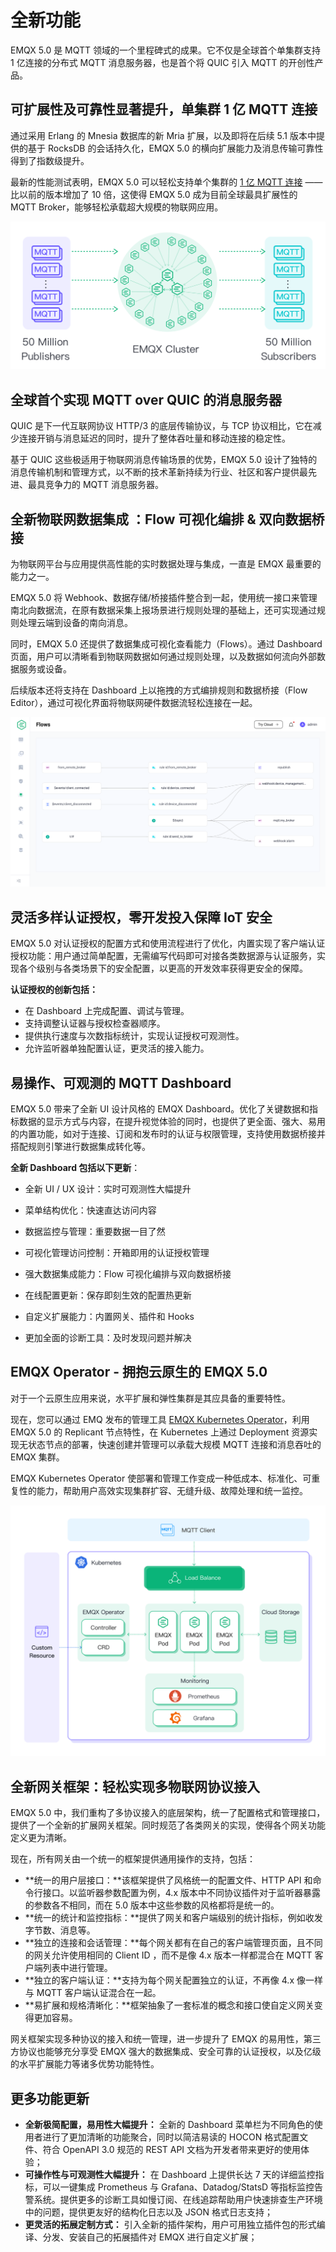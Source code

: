 # 全新功能

EMQX 5.0 是 MQTT 领域的一个里程碑式的成果。它不仅是全球首个单集群支持 1 亿连接的分布式 MQTT 消息服务器，也是首个将 QUIC 引入 MQTT 的开创性产品。

## 可扩展性及可靠性显著提升，单集群 1 亿 MQTT 连接

通过采用 Erlang 的 Mnesia 数据库的新 Mria 扩展，以及即将在后续 5.1 版本中提供的基于 RocksDB 的会话持久化，EMQX 5.0 的横向扩展能力及消息传输可靠性得到了指数级提升。

最新的性能测试表明，EMQX 5.0 可以轻松支持单个集群的 [1 亿 MQTT 连接](https://www.emqx.com/zh/blog/reaching-100m-mqtt-connections-with-emqx-5-0) —— 比以前的版本增加了 10 倍，这使得 EMQX 5.0 成为目前全球最具扩展性的 MQTT Broker，能够轻松承载超大规模的物联网应用。

![100M benchmark](assets/100m-benckmark.png)

## 全球首个实现 MQTT over QUIC 的消息服务器

QUIC 是下一代互联网协议 HTTP/3 的底层传输协议，与 TCP 协议相比，它在减少连接开销与消息延迟的同时，提升了整体吞吐量和移动连接的稳定性。

基于 QUIC 这些极适用于物联网消息传输场景的优势，EMQX 5.0 设计了独特的消息传输机制和管理方式，以不断的技术革新持续为行业、社区和客户提供最先进、最具竞争力的 MQTT 消息服务器。



## 全新物联网数据集成 ：Flow 可视化编排 & 双向数据桥接

为物联网平台与应用提供高性能的实时数据处理与集成，一直是 EMQX 最重要的能力之一。

EMQX 5.0 将 Webhook、数据存储/桥接插件整合到一起，使用统一接口来管理南北向数据流，在原有数据采集上报场景进行规则处理的基础上，还可实现通过规则处理云端到设备的南向消息。

同时，EMQX 5.0 还提供了数据集成可视化查看能力（Flows）。通过 Dashboard 页面，用户可以清晰看到物联网数据如何通过规则处理，以及数据如何流向外部数据服务或设备。

后续版本还将支持在 Dashboard 上以拖拽的方式编排规则和数据桥接（Flow Editor），通过可视化界面将物联网硬件数据流轻松连接在一起。

![Flow Editor：通过可视化编排规则处理数据流](assets/flow-editor.png)



## 灵活多样认证授权，零开发投入保障 IoT 安全

EMQX 5.0  对认证授权的配置方式和使用流程进行了优化，内置实现了客户端认证授权功能：用户通过简单配置，无需编写代码即可对接各类数据源与认证服务，实现各个级别与各类场景下的安全配置，以更高的开发效率获得更安全的保障。

**认证授权的创新包括：**

- 在 Dashboard 上完成配置、调试与管理。
- 支持调整认证器与授权检查器顺序。
- 提供执行速度与次数指标统计，实现认证授权可观测性。
- 允许监听器单独配置认证，更灵活的接入能力。



## 易操作、可观测的 MQTT Dashboard

EMQX 5.0 带来了全新 UI 设计风格的 EMQX Dashboard。优化了关键数据和指标数据的显示方式与内容，在提升视觉体验的同时，也提供了更全面、强大、易用的内置功能，如对于连接、订阅和发布时的认证与权限管理，支持使用数据桥接并搭配规则引擎进行数据集成转化等。

**全新 Dashboard 包括以下更新**：

- 全新 UI / UX 设计：实时可观测性大幅提升

- 菜单结构优化：快速直达访问内容

- 数据监控与管理：重要数据一目了然

- 可视化管理访问控制：开箱即用的认证授权管理

- 强大数据集成能力：Flow 可视化编排与双向数据桥接

- 在线配置更新：保存即刻生效的配置热更新

- 自定义扩展能力：内置网关、插件和 Hooks

- 更加全面的诊断工具：及时发现问题并解决

## EMQX Operator  - 拥抱云原生的 EMQX 5.0

对于一个云原生应用来说，水平扩展和弹性集群是其应具备的重要特性。

现在，您可以通过 EMQ 发布的管理工具 [EMQX Kubernetes Operator](https://www.emqx.com/zh/emqx-kubernetes-operator)，利用 EMQX 5.0 的 Replicant 节点特性，在 Kubernetes 上通过 Deployment 资源实现无状态节点的部署，快速创建并管理可以承载大规模 MQTT 连接和消息吞吐的 EMQX 集群。

EMQX Kubernetes Operator 使部署和管理工作变成一种低成本、标准化、可重复性的能力，帮助用户高效实现集群扩容、无缝升级、故障处理和统一监控。

![Kubernetes MQTT](assets/emqx-operator.png)

## 全新网关框架：轻松实现多物联网协议接入

EMQX 5.0 中，我们重构了多协议接入的底层架构，统一了配置格式和管理接口，提供了一个全新的扩展网关框架。同时规范了各类网关的实现，使得各个网关功能定义更为清晰。

现在，所有网关由一个统一的框架提供通用操作的支持，包括：

- **统一的用户层接口：**该框架提供了风格统一的配置文件、HTTP API 和命令行接口。以监听器参数配置为例，4.x 版本中不同协议插件对于监听器暴露的参数各不相同，而在 5.0 版本中这些参数的风格都将是统一的。
- **统一的统计和监控指标：**提供了网关和客户端级别的统计指标，例如收发字节数、消息等。
- **独立的连接和会话管理：**每个网关都有在自己的客户端管理页面，且不同的网关允许使用相同的 Client ID ，而不是像 4.x 版本一样都混合在 MQTT 客户端列表中进行管理。
- **独立的客户端认证：**支持为每个网关配置独立的认证，不再像 4.x 像一样与 MQTT 客户端认证混合在一起。
- **易扩展和规格清晰化：**框架抽象了一套标准的概念和接口使自定义网关变得更加容易。

网关框架实现多种协议的接入和统一管理，进一步提升了 EMQX 的易用性，第三方协议也能够充分享受 EMQX 强大的数据集成、安全可靠的认证授权，以及亿级的水平扩展能力等诸多优势功能特性。

## **更多功能更新**

- **全新极简配置，易用性大幅提升：** 全新的 Dashboard 菜单栏为不同角色的使用者进行了更加清晰的功能聚合，同时以简洁易读的 HOCON 格式配置文件、符合 OpenAPI 3.0 规范的 REST API 文档为开发者带来更好的使用体验；
- **可操作性与可观测性大幅提升：** 在 Dashboard 上提供长达 7 天的详细监控指标，可以一键集成 Prometheus 与 Grafana、Datadog/StatsD 等指标监控告警系统。提供更多的诊断工具如慢订阅、在线追踪帮助用户快速排查生产环境中的问题，提供更友好的结构化日志以及 JSON 格式日志支持；
- **更灵活的拓展定制方式：** 引入全新的插件架构，用户可用独立插件包的形式编译、分发、安装自己的拓展插件对 EMQX 进行自定义扩展；

